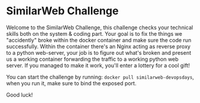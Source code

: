 # SimilarWeb Challenge

Welcome to the SimilarWeb Challenge, this challenge checks your technical skills both on the system & coding part.
Your goal is to fix the things we "accidently" broke within the docker container and make sure the code run successfully.
Within the container there's an Nginx acting as reverse proxy to a python web-server, your job is to figure out what's broken and present us a working container forwarding the traffic to a working python web server.
If you managed to make it work, you'll enter a lottery for a cool gift!

You can start the challenge by running: `docker pull similarweb-devopsdays`, when you run it, make sure to bind the exposed port.

Good luck!
